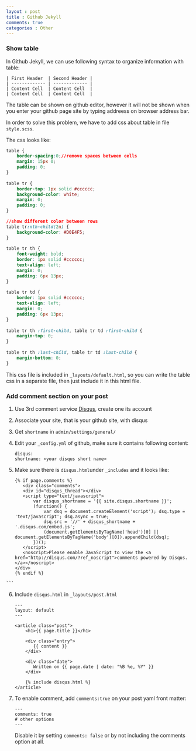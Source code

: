 ```yaml
---
layout : post
title : Github Jekyll
comments: true
categories : Other
---
```


### Show table

  In Github Jekyll, we can use following syntax to organize information with table:

```
| First Header  | Second Header |
| ------------- | ------------- |
| Content Cell  | Content Cell  |
| Content Cell  | Content Cell  |
```

  The table can be shown on github editor, however it will not be shown when you enter your github page site by typing addreess on browser address bar.

  In order to solve this problem, we have to add css about table in file `style.scss`.

  The css looks like:

```CSS
table {
    border-spacing:0;//remove spaces between cells
    margin: 15px 0;
    padding: 0; 
}
  
table tr {
    border-top: 1px solid #cccccc;
    background-color: white;
    margin: 0;
    padding: 0; 
}

//show different color between rows
table tr:nth-child(2n) {
    background-color: #D0E4F5; 
}
    
table tr th {
    font-weight: bold;
    border: 1px solid #cccccc;
    text-align: left;
    margin: 0;
    padding: 6px 13px; 
}
    
table tr td {
    border: 1px solid #cccccc;
    text-align: left;
    margin: 0;
    padding: 6px 13px; 
}
    
table tr th :first-child, table tr td :first-child {
    margin-top: 0; 
}
    
table tr th :last-child, table tr td :last-child {
    margin-bottom: 0; 
}
```

  This css file is included in `_layouts/default.html`, so you can write the table css in a separate file, then just include it in this html file.

### Add comment section on your post

  1. Use 3rd comment service [Disqus](https://disqus.com), create one its account
  2. Associate your site, that is your github site, with disqus
  3. Get `shortname` in `admin/settings/general/`
  4. Edit your `_config.yml` of github, make sure it contains following content:
  
     ```
     disqus:
     shortname: <your disqus short name>
     ```
     
  5. Make sure there is `disqus.html`under `_includes` and it looks like:
  
     ```
     {% if page.comments %}
        <div class="comments">
	    <div id="disqus_thread"></div>
	    <script type="text/javascript">
	        var disqus_shortname = '{{ site.disqus.shortname }}';
	        (function() {
	            var dsq = document.createElement('script'); dsq.type = 'text/javascript'; dsq.async = true;
	            dsq.src = '//' + disqus_shortname + '.disqus.com/embed.js';
	            (document.getElementsByTagName('head')[0] || document.getElementsByTagName('body')[0]).appendChild(dsq);
	        })();
	    </script>
	    <noscript>Please enable JavaScript to view the <a href="http://disqus.com/?ref_noscript">comments powered by Disqus.        </a></noscript>
     </div>
     {% endif %}
    ```
  6. Include `disqus.html` in `_layouts/post.html`
  
     ```
     ---
     layout: default
     ---

     <article class="post">
         <h1>{{ page.title }}</h1>

         <div class="entry">
            {{ content }}
         </div>

         <div class="date">
            Written on {{ page.date | date: "%B %e, %Y" }}
         </div>

         {% include disqus.html %}
     </article>
     ```
     
   7. To enable comment, add `comments:true` on your post yaml front matter:
   
      ```
      ---
      comments: true
      # other options
      ---
      ```
      
      Disable it by setting `comments: false` or by not including the comments option at all.
